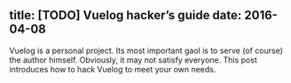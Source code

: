 title: [TODO] Vuelog hacker’s guide
date: 2016-04-08
---
Vuelog is a personal project. Its most important gaol is to serve (of course) the author himself. Obviously, it may not satisfy everyone. This post introduces how to hack Vuelog to meet your own needs.
